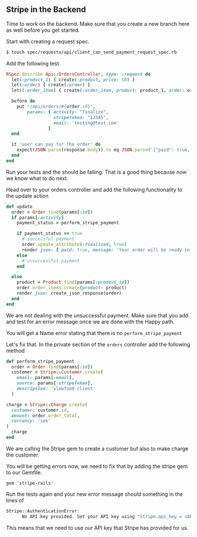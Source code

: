 ## Stripe in the Backend

Time to work on the backend. Make sure that you create a new branch here as well before you get started.

Start with creating a request spec.

```bash
$ touch spec/requests/api/client_can_send_payment_request_spec.rb
```

Add the following test

```rb
RSpec.describe Api::OrdersController, type: :request do
  let(:product_1) { create(:product, price: 50) }
  let(:order) { create(:order) }
  let!(:order_item) { create(:order_item, product: product_1, order: order) }

  before do
    put "/api/orders/#{order.id}",
        params: { activity: "finalize",
                  stripetoken: "12345",
                  email: 'testing@test.com'
                }
  end

  it 'user can pay for the order' do
    expect(JSON.parse(response.body)).to eq JSON.parse('{"paid": true, "message": "Your order will be ready in 30 minutes!"}')
  end
end
```

Run your tests and the should be failing. That is a good thing because now we know what to do next.

Head over to your orders controller and add the following functionality to the update action

```rb
def update
  order = Order.find(params[:id])
  if params[:activity]
    payment_status = perform_stripe_payment

    if payment_status == true
      # successful payment
      order.update_attribute(:finalized, true)
      render json: { paid: true, message: 'Your order will be ready in 30 minutes!' }
    else
      # unsuccessful payment
    end

  else
    product = Product.find(params[:product_id])
    order.order_items.create(product: product)
    render json: create_json_response(order)
  end
end
```

We are not dealing with the unsuccessful payment. Make sure that you add and test for an error message once we are done with the Happy path.

You will get a Name error stating that there is no `perform_stripe_payment`

Let's fix that. In the private section of the `orders` controller add the following method

```rb
def perform_stripe_payment
  order = Order.find(params[:id])
  customer = Stripe::Customer.create(
    email: params[:email],
    source: params[:stripeToken],
    description: 'slowfood client'
  )

charge = Stripe::Charge.create(
  customer: customer.id,
  amount: order.order_total,
  currency: 'sek'
)
  charge
end
```

We are calling the Stripe gem to create a customer but also to make charge the customer.

You will be getting errors now, we need to fix that by adding the stripe gem to our Gemfile.

`gem 'stripe-rails'`

Run the tests again and your new error message should something in the lines of

```bash
Stripe::AuthenticationError:
      No API key provided. Set your API key using "Stripe.api_key = <API-KEY>". You can generate API keys from the Stripe web interface. See https://stripe.com/api for details, or email support@stripe.com if you have any questions.
```

This means that we need to use our API key that Stripe has provided for us.
